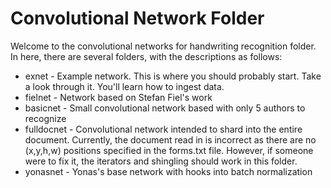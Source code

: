 # Convolutional Network Folder

Welcome to the convolutional networks for handwriting recognition folder. In here, there are several folders, with the descriptions as follows:

* exnet - Example network. This is where you should probably start. Take a look through it. You'll learn how to ingest data.
* fielnet - Network based on Stefan Fiel's work
* basicnet - Small convolutional network based with only 5 authors to recognize
* fulldocnet - Convolutional network intended to shard into the entire document. Currently, the document read in is incorrect as there are no (x,y,h,w) positions specified in the forms.txt file. However, if someone were to fix it, the iterators and shingling should work in this folder.
* yonasnet - Yonas's base network with hooks into batch normalization
